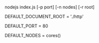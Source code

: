 nodejs index.js [-p port] [-n nodes] [-r root]


DEFAULT_DOCUMENT_ROOT = './http'

DEFAULT_PORT = 80

DEFAULT_NODES = cores()